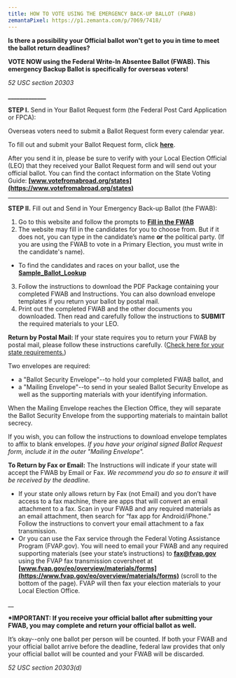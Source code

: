 ```yaml
---
title: HOW TO VOTE USING THE EMERGENCY BACK-UP BALLOT (FWAB)
zemantaPixel: https://p1.zemanta.com/p/7069/7418/
---
```

**Is there a possibility your Official ballot won't get to you in time to meet the ballot return deadlines?**

**VOTE NOW using the Federal Write-In Absentee Ballot (FWAB). This emergency Backup Ballot is specifically for overseas voters!**

*52 USC section 20303*

**\_\_\_\_\_\_\_\_\_\_\_\__**

**STEP I.** Send in Your Ballot Request form (the Federal Post Card Application or FPCA):

Overseas voters need to submit a Ballot Request form every calendar year. 

To fill out and submit your Ballot Request form, click **[here](https://www.votefromabroad.org)**.

After you send it in, please be sure to verify with your Local Election Official (LEO) that they received your Ballot Request form and will send out your official ballot. You can find the contact information on the State Voting Guide:  **[www.votefromabroad.org/states](https://www.votefromabroad.org/states)**   

- - -

**STEP II.** Fill out and Send in Your Emergency Back-up Ballot (the FWAB): 

1. Go to this website and follow the prompts to **[Fill in the FWAB](https://www.fvap.gov/fwab-privacy-notice)**
2. The website may fill in the candidates for you to choose from. But if it does not, you can type in the candidate’s name **or** the political party. (If you are using the FWAB to vote in a Primary Election, you must write in the candidate's name).

* To find the candidates and races on your ballot, use the  **[Sample_Ballot_Lookup](https://ballotpedia.org/Sample_Ballot_Lookup)**

3. Follow the instructions to download the PDF Package containing your completed FWAB and Instructions. You can also download envelope templates if you return your ballot by postal mail.
4. Print out the completed FWAB and the other documents you downloaded. Then read and carefully follow the instructions to **SUBMIT** the required materials to your LEO. 

**Return by Postal Mail:** If your state requires you to return your FWAB by postal mail, please follow these instructions carefully. ([Check here for your state requirements.](https://www.votefromabroad.org/states))

Two envelopes are required: 

* a "Ballot Security Envelope"--to hold your completed FWAB ballot, and 
* a "Mailing Envelope"--to send in your sealed Ballot Security Envelope as well as the supporting materials with your identifying information. 

When the Mailing Envelope reaches the Election Office, they will separate the Ballot Security Envelope from the supporting materials to maintain ballot secrecy.

If you wish, you can follow the instructions to download envelope templates to affix to blank envelopes. *If you have your original signed Ballot Request form, include it in the outer "Mailing Envelope".*

**To Return by Fax or Email:** The Instructions will indicate if your state will accept the FWAB by Email or Fax. *We recommend you do so to ensure it will be received by the deadline.*

* If your state only allows return by Fax (not Email) and you don’t have access to a fax machine, there are apps that will convert an email attachment to a fax. Scan in your FWAB and any required materials as an email attachment, then search for “fax app for Android/iPhone.” Follow the instructions to convert your email attachment to a fax transmission.
* Or you can use the Fax service through the Federal Voting Assistance Program (FVAP.gov). You will need to email your FWAB and any required supporting materials (see your state’s instructions) to **fax@fvap.gov** using the FVAP fax transmission coversheet at **[www.fvap.gov/eo/overview/materials/forms](https://www.fvap.gov/eo/overview/materials/forms)** (scroll to the bottom of the page). FVAP will then fax your election materials to your Local Election Office.

__

**\*IMPORTANT: If you receive your official ballot after submitting your FWAB, you may complete and return your official ballot as well.** 

It’s okay--only one ballot per person will be counted. If both your FWAB and your official ballot arrive before the deadline, federal law provides that only your official ballot will be counted and your FWAB will be discarded.

*52 USC section 20303(d)*
